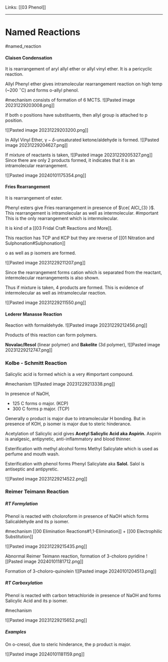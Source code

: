 Links: [[03 Phenol]]
___
# Named Reactions 
#named_reaction 

#### Claisen Condensation
It is rearrangement of aryl allyl ether or allyl vinyl ether. It is a pericyclic reaction. 

Allyl Phenyl ether gives intramolecular rearrangement reaction on high temp (~200 $^{\circ}$C) and forms o-allyl phenol. 

#mechanism consists of formation of 6 MCTS. 
![[Pasted image 20231229203008.png]]

If both o positions have substituents, then allyl group is attached to p position. 

![[Pasted image 20231229203200.png]]

In Allyl Vinyl Ether, $\upgamma-\delta$-unsaturated ketone/aldehyde is formed. 
![[Pasted image 20231229204627.png]]

If mixture of reactants is taken, 
![[Pasted image 20231229205327.png]]
Since there are only 2 products formed, it indicates that it is an intramolecular rearrangement. 

![[Pasted image 20240101175354.png]]

#### Fries Rearrangement 
It is rearrangement of ester. 

Phenyl esters give Fries rearrangement in presence of $\ce{ AlCl_{3} }$. 
This rearrangement is intramolecular as well as intermolecular. #important 
This is the only rearrangement which is intermolecular. 

It is kind of a [[03 Fridal Craft Reactions and More]].

This reaction has TCP and KCP but they are reverse of [[01 Nitration and Sulphonation#Sulphonation]]

o as well as p isomers are formed. 

![[Pasted image 20231229211207.png]]

Since the rearrangement forms cation which is separated from the reactant, intermolecular rearrangements is also shown. 

Thus if mixture is taken, 4 products are formed. This is evidence of intermolecular as well as intramolecular reaction. 

![[Pasted image 20231229211550.png]]

#### Lederer Manasse Reaction
Reaction with formaldehyde. 
![[Pasted image 20231229212456.png]]

Products of this reaction can form polymers. 

**Novalac/Resol** (linear polymer) and **Bakelite** (3d polymer),
![[Pasted image 20231229212747.png]]

### Kolbe - Schmitt Reaction 
Salicylic acid is formed which is a very #important compound. 

#mechanism 
![[Pasted image 20231229213338.png]]

In presence of NaOH,
- 125 C forms o major. (KCP)
- 300 C forms p major. (TCP)

Generally o product is major due to intramolecular H bonding. But in presence of KOH, p isomer is major due to steric hinderance. 

Acetylation of Salicylic acid gives **Acetyl Salicylic Acid aka Aspirin.** Aspirin is analgesic, antipyretic, anti-inflammatory and blood thinner.

Esterification with methyl alcohol forms Methyl Salicylate which is used as perfume and mouth wash.

Esterification with phenol forms Phenyl Salicylate aka **Salol.** Salol is antiseptic and antipyretic. 

![[Pasted image 20231229214522.png]]

### Reimer Teimann Reaction 
##### RT Formylation 
Phenol is reacted with choloroform in presence of NaOH which forms Salicaldehyde and its p isomer. 

#mechanism [[00 Elimination Reactions#1,1-Elimination]] + [[00 Electrophilic Substitution]]

![[Pasted image 20231229215435.png]]

Abnormal Reimer Teimann reaction, formation of 3-choloro pyridine
![[Pasted image 20240101181712.png]]

Formation of 3-choloro-quinolein 
![[Pasted image 20240101204513.png]]

##### RT Carboxylation 
Phenol is reacted with carbon tetrachloride in presence of NaOH and forms Salicylic Acid and its p isomer. 

#mechanism 

![[Pasted image 20231229215652.png]]

##### Examples 
On o-cresol, due to steric hinderance, the p product is major. 

![[Pasted image 20240101181159.png]]
